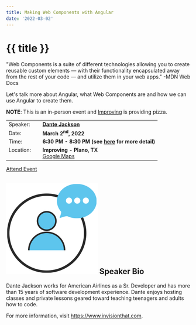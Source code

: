 ```yaml
---
title: Making Web Components with Angular
date: '2022-03-02'
---
```

# {{ title }}

"Web Components is a suite of different technologies allowing you to create reusable custom elements — with their functionality encapsulated away from the rest of your code — and utilize them in your web apps." -MDN Web Docs

Let's talk more about Angular, what Web Components are and how we can use Angular to create them.

**NOTE**: This is an in-person event and [Improving](https://improving.com/) is providing pizza.

<table>
<tbody>
<tr><td>Speaker:</td><td>&nbsp;</td><td><b><a title="Dante Jackson" target="_blank" href="https://www.invisionthat.com/">Dante Jackson</a></b></td></tr>
<tr><td>Date:</td><td>&nbsp;</td><td><b>March 2<sup>nd</sup>, 2022</b></td></tr>
<tr><td valign="top">Time:</td><td>&nbsp;</td><td><b>6:30 PM - 8:30 PM (see <a title="Location" href="/about/">here</a> for more detail)</b></td></tr>
<tr><td valign="top">Location:</td><td>&nbsp;</td><td><b>Improving - Plano, TX</b><br><a title="Google" target="_blank" href="https://g.page/improving-dallas?share">Google Maps</a></td></tr>
</tbody>
</table>

[Attend Event](https://www.eventbrite.com/e/making-web-components-with-angular-tickets-277698743417)

## ![](/assets/img/icons/speakerbioicon.png) Speaker Bio

<p>Dante Jackson works for American Airlines as a Sr. Developer and has more than 15 years of software development experience.  Dante enjoys hosting classes and private lessons geared toward teaching teenagers and adults how to code.</p>

<p>For more information, visit <a href="https://www.invisionthat.com">https://www.invisionthat.com</a>.</p>
